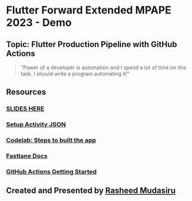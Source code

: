 # Flutter Forward Extended MPAPE 2023 - Demo

## Topic: Flutter Production Pipeline with GitHub Actions

> "Power of a developer is automation and I spend a lot of time on this task. I should write a program automating it!"

## Resources

###  [SLIDES HERE](https://docs.google.com/presentation/d/1ZFuT5KPiRvkLeIQIdP9PdaR-9Gle_kaH3pPMC7NVTaQ/edit?usp=sharing&resourcekey=0-MwYFF2ZJXlVaiWG6jeqP3Q)
### [Setup Activity JSON](https://youtu.be/Ls2wkAwXftk)
### [Codelab: Steps to built the app](https://codelabs.developers.google.com/codelabs/flutter-codelab-first#3)
### [Fastlane Docs](https://docs.fastlane.tools/actions/upload_to_play_store/)
### [GitHub Actions Getting Started](https://docs.github.com/en/actions)

##  Created and Presented by [Rasheed Mudasiru](https://github.com/Taiwrash)
